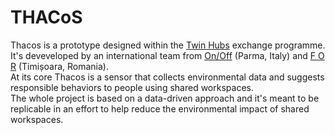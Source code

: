 # THACoS

Thacos is a prototype designed within the [Twin Hubs](http://creativeflip.creativehubs.net/open-call-for-twin-hubs/) exchange programme.  
It's deveveloped by an international team from [On/Off](https://officineonoff.com/) (Parma, Italy) and [F O R](https://f-o-r.ro/) (Timișoara, Romania).  
At its core Thacos is a sensor that collects environmental data and suggests responsible behaviors to people using shared workspaces.  
The whole project is based on a data-driven approach and it's meant to be replicable in an effort to help reduce the environmental impact of shared workspaces.
